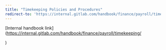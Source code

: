 ```yaml
---
title: "Timekeeping Policies and Procedures"
redirect-to: 'https://internal.gitlab.com/handbook/finance/payroll/timekeeping/'
---
```


[Internal handbook link](https://internal.gitlab.com/handbook/finance/payroll/timekeeping/

)
